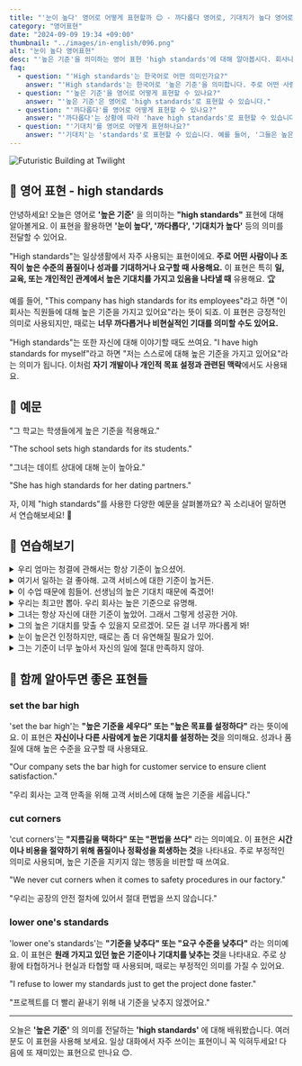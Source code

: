 ```yaml
---
title: "'눈이 높다' 영어로 어떻게 표현할까 😌 - 까다롭다 영어로, 기대치가 높다 영어로"
category: "영어표현"
date: "2024-09-09 19:34 +09:00"
thumbnail: "../images/in-english/096.png"
alt: "눈이 높다 영어표현"
desc: "'높은 기준'을 의미하는 영어 표현 'high standards'에 대해 알아봅시다. 회사나 학교에서의 높은 기대치, 개인적인 관계에서의 높은 기준, 자기 개발과 목표 설정에 관련된 상황에서 이 표현을 어떻게 사용하는지 배워봐요. 'The school sets high standards for its students', 'She has high standards for her dating partners' 등의 예문을 통해 실제 사용법을 익혀보세요. 일상 대화에서 자주 사용되는 유용한 표현이니 꼭 마스터하세요!"
faq:
  - question: "'High standards'는 한국어로 어떤 의미인가요?"
    answer: "'High standards'는 한국어로 '높은 기준'을 의미합니다. 주로 어떤 사람이나 조직이 높은 수준의 품질이나 성과를 기대하거나 요구할 때 사용합니다."
  - question: "'높은 기준'을 영어로 어떻게 표현할 수 있나요?"
    answer: "'높은 기준'은 영어로 'high standards'로 표현할 수 있습니다."
  - question: "'까다롭다'를 영어로 어떻게 표현할 수 있나요?"
    answer: "'까다롭다'는 상황에 따라 'have high standards'로 표현할 수 있습니다. 예를 들어, '그는 매우 까다로워'는 'He has very high standards'로 말할 수 있습니다."
  - question: "'기대치'를 영어로 어떻게 표현하나요?"
    answer: "'기대치'는 'standards'로 표현할 수 있습니다. 예를 들어, '그들은 높은 기대치를 가지고 있어'는 'They have high standards'로 말할 수 있습니다."
---
```


![Futuristic Building at Twilight](../images/in-english/096-1.avif)

## 🌟 영어 표현 - high standards

안녕하세요! 오늘은 영어로 **'높은 기준'** 을 의미하는 **"high standards"** 표현에 대해 알아볼게요. 이 표현을 활용하면 **'눈이 높다', '까다롭다', '기대치가 높다'** 등의 의미를 전달할 수 있어요.

"High standards"는 일상생활에서 자주 사용되는 표현이에요. **주로 어떤 사람이나 조직이 높은 수준의 품질이나 성과를 기대하거나 요구할 때 사용해요.** 이 표현은 특히 **일, 교육, 또는 개인적인 관계에서 높은 기대치를 가지고 있음을 나타낼 때** 유용해요. 🏆

예를 들어, "This company has high standards for its employees"라고 하면 "이 회사는 직원들에 대해 높은 기준을 가지고 있어요"라는 뜻이 되죠. 이 표현은 긍정적인 의미로 사용되지만, 때로는 **너무 까다롭거나 비현실적인 기대를 의미할 수도 있어요.**

"High standards"는 또한 자신에 대해 이야기할 때도 쓰여요. "I have high standards for myself"라고 하면 "저는 스스로에 대해 높은 기준을 가지고 있어요"라는 의미가 됩니다. 이처럼 **자기 개발이나 개인적 목표 설정과 관련된 맥락**에서도 사용돼요.

<script async src="https://pagead2.googlesyndication.com/pagead/js/adsbygoogle.js?client=ca-pub-1465612013356152"
     crossorigin="anonymous"></script>
<!-- engple-horizontal-ad -->

<ins class="adsbygoogle"
     style="display:block"
     data-ad-client="ca-pub-1465612013356152"
     data-ad-slot="2106896038"
     data-ad-format="auto"
     data-full-width-responsive="true"></ins>

<script>
     (adsbygoogle = window.adsbygoogle || []).push({});
</script>

## 📖 예문

"그 학교는 학생들에게 높은 기준을 적용해요."

"The school sets high standards for its students."

"그녀는 데이트 상대에 대해 눈이 높아요."

"She has high standards for her dating partners."

자, 이제 "high standards"를 사용한 다양한 예문을 살펴볼까요? 꼭 소리내어 말하면서 연습해보세요! 🚀

## 💬 연습해보기

<details>
<summary>우리 엄마는 청결에 관해서는 항상 기준이 높으셨어.</summary>
<span>My mom has always had high standards when it comes to cleanliness.</span>
</details>

<details>
<summary>여기서 일하는 걸 좋아해. 고객 서비스에 대한 기준이 높거든.</summary>
<span>I love working here because they have such high standards for customer service.</span>
</details>

<details>
<summary>이 수업 때문에 힘들어. 선생님의 높은 기대치 때문에 죽겠어!</summary>
<span>I'm struggling in this class. The teacher's high standards are killing me!</span>
</details>

<details>
<summary>우리는 최고만 뽑아. 우리 회사는 높은 기준으로 유명해.</summary>
<span>We only hire the best. Our company is known for its high standards.</span>
</details>

<details>
<summary>그녀는 항상 자신에 대한 기준이 높았어. 그래서 그렇게 성공한 거야.</summary>
<!-- Start of Selection -->
<span>She's always had high standards for herself. <a href="/blog/in-english/116.that-is-why/">That's why</a> she's so successful.</span>
<!-- End of Selection -->
</details>

<details>
<summary>그의 높은 기대치를 맞출 수 있을지 모르겠어. 모든 걸 너무 까다롭게 봐!</summary>
<span>I'm not sure I can meet his high standards. He's so picky about everything!</span>
</details>

<details>
<summary>눈이 높은건 인정하지만, 때로는 좀 더 유연해질 필요가 있어.</summary>
<span>I appreciate your high standards, but sometimes you need to be more flexible.</span>
</details>

<details>
<summary>그는 기준이 너무 높아서 자신의 일에 절대 만족하지 않아.</summary>
<span>He's got such high standards that he's never satisfied with his own work.</span>
</details>

## 🤝 함께 알아두면 좋은 표현들

### set the bar high

'set the bar high'는 **"높은 기준을 세우다" 또는 "높은 목표를 설정하다"** 라는 뜻이에요. 이 표현은 **자신이나 다른 사람에게 높은 기대치를 설정하는 것**을 의미해요. 성과나 품질에 대해 높은 수준을 요구할 때 사용돼요.

"Our company sets the bar high for customer service to ensure client satisfaction."

"우리 회사는 고객 만족을 위해 고객 서비스에 대해 높은 기준을 세웁니다."

### cut corners

'cut corners'는 **"지름길을 택하다" 또는 "편법을 쓰다"** 라는 의미예요. 이 표현은 **시간이나 비용을 절약하기 위해 품질이나 정확성을 희생하는 것**을 나타내요. 주로 부정적인 의미로 사용되며, 높은 기준을 지키지 않는 행동을 비판할 때 쓰여요.

"We never cut corners when it comes to safety procedures in our factory."

"우리는 공장의 안전 절차에 있어서 절대 편법을 쓰지 않습니다."

### lower one's standards

'lower one's standards'는 **"기준을 낮추다" 또는 "요구 수준을 낮추다"** 라는 의미예요. 이 표현은 **원래 가지고 있던 높은 기준이나 기대치를 낮추는 것**을 나타내요. 주로 상황에 타협하거나 현실과 타협할 때 사용되며, 때로는 부정적인 의미를 가질 수 있어요.

"I refuse to lower my standards just to get the project done faster."

"프로젝트를 더 빨리 끝내기 위해 내 기준을 낮추지 않겠어요."

---

오늘은 **'높은 기준'** 의 의미를 전달하는 **'high standards'** 에 대해 배워봤습니다. 여러분도 이 표현을 사용해 보세요. 일상 대화에서 자주 쓰이는 표현이니 꼭 익혀두세요! 다음에 또 재미있는 표현으로 만나요 😊.
